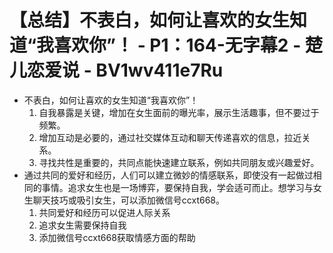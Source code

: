 # 【总结】不表白，如何让喜欢的女生知道“我喜欢你”！ - P1：164-无字幕2 - 楚儿恋爱说 - BV1wv411e7Ru

-   不表白，如何让喜欢的女生知道“我喜欢你”！
    1.  自我暴露是关键，增加在女生面前的曝光率，展示生活趣事，但不要过于频繁。
    2.  增加互动是必要的，通过社交媒体互动和聊天传递喜欢的信息，拉近关系。
    3.  寻找共性是重要的，共同点能快速建立联系，例如共同朋友或兴趣爱好。
-   通过共同的爱好和经历，人们可以建立微妙的情感联系，即使没有一起做过相同的事情。追求女生也是一场博弈，要保持自我，学会适可而止。想学习与女生聊天技巧或吸引女生，可以添加微信号ccxt668。
    1.  共同爱好和经历可以促进人际关系
    2.  追求女生需要保持自我
    3.  添加微信号ccxt668获取情感方面的帮助